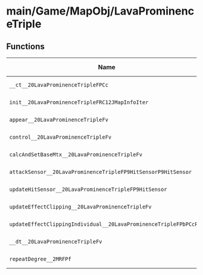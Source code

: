 # main/Game/MapObj/LavaProminenceTriple

## Functions

| Name | Address | Match % |
|------|---------|---------|
| `__ct__20LavaProminenceTripleFPCc` | `0x801F3720` | :x: (0.0%) |
| `init__20LavaProminenceTripleFRC12JMapInfoIter` | `0x801F37E8` | :x: (0.0%) |
| `appear__20LavaProminenceTripleFv` | `0x801F3ADC` | :x: (0.0%) |
| `control__20LavaProminenceTripleFv` | `0x801F3B60` | :x: (0.0%) |
| `calcAndSetBaseMtx__20LavaProminenceTripleFv` | `0x801F3C84` | :x: (0.0%) |
| `attackSensor__20LavaProminenceTripleFP9HitSensorP9HitSensor` | `0x801F3DDC` | :x: (0.0%) |
| `updateHitSensor__20LavaProminenceTripleFP9HitSensor` | `0x801F3DE4` | :x: (0.0%) |
| `updateEffectClipping__20LavaProminenceTripleFv` | `0x801F4088` | :x: (0.0%) |
| `updateEffectClippingIndividual__20LavaProminenceTripleFPbPCcPCc` | `0x801F4104` | :x: (0.0%) |
| `__dt__20LavaProminenceTripleFv` | `0x801F41A8` | :x: (0.0%) |
| `repeatDegree__2MRFPf` | `0x801F4204` | :x: (0.0%) |